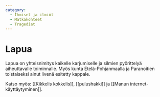 ```yaml
---
category:
  - Ihmiset ja ilmiöt
  - Matkakohteet
  - Tragediat
---
```


# Lapua

Lapua on yhteisnimitys kaikelle karjumiselle ja silmien pyörittelyä aiheuttavalle toiminnalle. Myös kunta Etelä-Pohjanmaalla ja Paranoitien toistaiseksi ainut livenä esitetty kappale.

Katso myös: [[Kikkelis kokkelis]], [[pulushakki]] ja [[Manun internet-käyttäytyminen]].